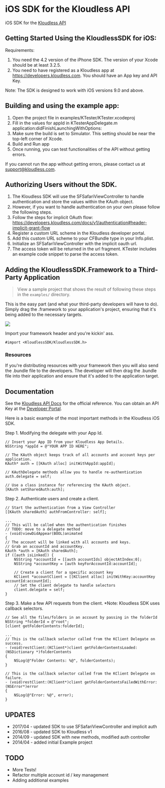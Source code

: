 iOS SDK for the Kloudless API
=====================================

iOS SDK for the [Kloudless API](https://developers.kloudless.com)

## Getting Started Using the KloudlessSDK for iOS:

Requirements:

1. You need the 4.2 version of the iPhone SDK. The version of your Xcode should
   be at least 3.2.5.
2. You need to have registered as a Kloudless app at
   https://developers.kloudless.com. You should have an App key and API Key.

Note: The SDK is designed to work with iOS versions 9.0 and above.


## Building and using the example app:
1. Open the project file in examples/KTester/KTester.xcodeproj
2. Fill in the values for appId in
   KTesterAppDelegate.m application:didFinishLaunchingWithOptions:
3. Make sure the build is set to Simulator. This setting should be near
   the top-left corner of Xcode.
4. Build and Run app
5. Once running, you can test functionalities of the API without getting errors.

If you cannot run the app without getting errors, please contact us at
support@kloudless.com.


## Authorizing Users without the SDK.
1. The Kloudless SDK will use the SFSafariViewController to handle 
   authentication and store the values within the KAuth object.
2. However, if you want to handle authentication on your own please follow
   the following steps.
3. Follow the steps for implicit OAuth flow: https://developers.kloudless.com/docs/v1/authentication#header-implicit-grant-flow
4. Register a custom URL scheme in the Kloudless developer portal.
5. Add this custom URL scheme to your CFBundle type in your Info.plist.
6. Initialize an SFSafariViewController with the implicit oauth url.
7. The access token will be returned in the url fragment. KTester includes an
   example code snippet to parse the access token.


## Adding the KloudlessSDK.Framework to a Third-Party Application

> View a sample project that shows the result of following these steps in the `examples/`
> directory.

This is the easy part (and what your third-party developers will have to do). Simply drag the
.framework to your application's project, ensuring that it's being added to the necessary targets.

![](https://github.com/jverkoey/iOS-Framework/raw/master/gfx/thirdparty.png)

Import your framework header and you're kickin' ass.

```obj-c
#import <KloudlessSDK/KloudlessSDK.h>
```

### Resources

If you're distributing resources with your framework then you will also send the .bundle file to the
developers. The developer will then drag the .bundle file into their application and ensure that
it's added to the application target.

## Documentation

See the [Kloudless API Docs](https://developers.kloudless.com/docs) for the official reference.
You can obtain an API Key at the [Developer Portal](https://developers.kloudless.com).

Here is a basic example of the most important methods in the Kloudless iOS SDK.

Step 1. Modifying the delegate with your App Id.
```obj-c
// Insert your App ID from your Kloudless App Details.
NSString *appId = @"YOUR APP ID HERE";

// The KAuth object keeps track of all accounts and account keys per application.
KAuth* auth = [[KAuth alloc] initWithAppId:appId];

// KAuthDelegate methods allow you to handle re-authentication
auth.delegate = self;

// Use a class instance for referencing the KAuth object.
[KAuth setSharedAuth:auth];
```

Step 2. Authenticate users and create a client.
```obj-c
// Start the authentication from a View Controller
[[KAuth sharedAuth] authFromController: self];

...
// This will be called when the authentication finishes
// TODO: move to a delegate method
- (void)viewDidAppear(BOOL)animated
{
// The account will be linked with all accounts and keys.
// Grab an accountId and accountKey.
KAuth *auth = [KAuth sharedAuth];
if ([auth isLinked]) {
    NSString *accountId = [[auth accountIds] objectAtIndex:0];
    NSString *accountKey = [auth keyForAccountId:accountId];

    // Create a client for a specific account key
    KClient *accountClient = [[KClient alloc] initWithKey:accountKey accountId:accountId];
    // Set the client delegate to handle selectors
    client.delegate = self;
}
```

Step 3. Make a few API requests from the client. *Note: Kloudless SDK uses callback selectors.
```obj-c
// See all the files/folders in an account by passing in the folderId
NSString *folderId = @"root";
[client getFolderContents:folderId];

...
// This is the callback selector called from the KClient Delegate on success.
- (void)restClient:(KClient*)client getFolderContentsLoaded:(NSDictionary *)folderContents
{
    NSLog(@"Folder Contents: %@", folderContents);
}

// This is the callback selector called from the KClient Delegate on failure.
- (void)restClient:(KClient*)client getFolderContentsFailedWithError:(NSError*)error
{
    NSLog(@"Error: %@", error);
}
```

## UPDATES
* 2017/04 - updated SDK to use SFSafariViewController and implicit auth
* 2016/08 - updated SDK to Kloudless v1
* 2014/09 - updated SDK with new methods, modified auth controller
* 2014/04 - added initial Example project

## TODO

* More Tests!
* Refactor multiple account id / key management
* Adding additional examples
